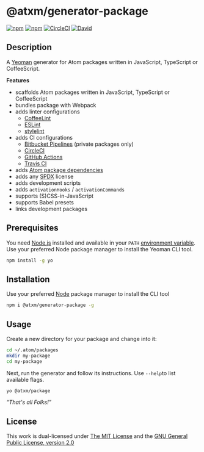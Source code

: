 # @atxm/generator-package

[![npm](https://flat.badgen.net/npm/license/@atxm/generator-package)](https://www.npmjs.org/package/@atxm/generator-package)
[![npm](https://flat.badgen.net/npm/v/@atxm/generator-package)](https://www.npmjs.org/package/@atxm/generator-package)
[![CircleCI](https://flat.badgen.net/circleci/github/a-t-x-m/generator-package)](https://circleci.com/gh/a-t-x-m/generator-package)
[![David](https://flat.badgen.net/david/dep/a-t-x-m/generator-package)](https://david-dm.org/a-t-x-m/generator-package)

## Description

A [Yeoman](http://yeoman.io/authoring/user-interactions.html) generator for Atom packages written in JavaScript, TypeScript or CoffeeScript.

**Features**

- scaffolds Atom packages written in JavaScript, TypeScript or CoffeeScript
- bundles package with Webpack
- adds linter configurations
  - [CoffeeLint](https://github.com/clutchski/coffeelint)
  - [ESLint](https://github.com/typescript-eslint/typescript-eslint)
  - [stylelint](https://stylelint.io/)
- adds CI configurations
  - [Bitbucket Pipelines](https://bitbucket.org/product/features/pipelines) (private packages only)
  - [CircleCI](https://circleci.com)
  - [GitHub Actions](https://github.com/features/actions)
  - [Travis CI](https://travis-ci.org/)
- adds [Atom package dependencies](https://www.npmjs.com/package/atom-package-deps)
- adds any [SPDX](https://spdx.org/licenses/) license
- adds development scripts
- adds `activationHooks` / `activationCommands`
- supports (S)CSS-in-JavaScript
- supports Babel presets
- links development packages

## Prerequisites

You need [Node.js](https://nodejs.org/en/) installed and available in your `PATH` [environment variable](http://superuser.com/a/284351/195953). Use your preferred Node package manager to install the Yeoman CLI tool.

```sh
npm install -g yo
```

## Installation

Use your preferred [Node](https://nodejs.org/) package manager to install the CLI tool

```sh
npm i @atxm/generator-package -g
```

## Usage

Create a new directory for your package and change into it:

```sh
cd ~/.atom/packages
mkdir my-package
cd my-package
```

Next, run the generator and follow its instructions. Use `--help`to list available flags.

```sh
yo @atxm/package
```

*“That's all Folks!”*

## License

This work is dual-licensed under [The MIT License](https://opensource.org/licenses/MIT) and the [GNU General Public License, version 2.0](https://opensource.org/licenses/GPL-2.0)

